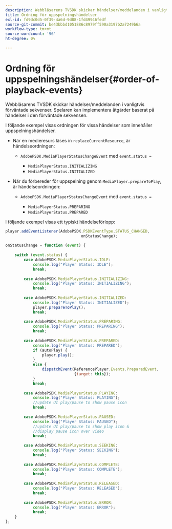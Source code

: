 ```yaml
---
description: Webbläsarens TVSDK skickar händelser/meddelanden i vanligtvis förväntade sekvenser. Spelaren kan implementera åtgärder baserat på händelser i den förväntade sekvensen.
title: Ordning för uppspelningshändelser
exl-id: fd9dc0d5-0f39-4a6d-9d88-1fd49946fedf
source-git-commit: be43bbbd1051886c8979ff590a3197b2a7249b6a
workflow-type: tm+mt
source-wordcount: '96'
ht-degree: 0%

---
```


# Ordning för uppspelningshändelser{#order-of-playback-events}

Webbläsarens TVSDK skickar händelser/meddelanden i vanligtvis förväntade sekvenser. Spelaren kan implementera åtgärder baserat på händelser i den förväntade sekvensen.

<!--<a id="section_D247A5873A854A079EFA6AC2E80AB894"></a>-->

I följande exempel visas ordningen för vissa händelser som innehåller uppspelningshändelser.

* När en medieresurs läses in `replaceCurrentResource`, är händelseordningen:

   * `AdobePSDK.MediaPlayerStatusChangeEvent` med `event.status =`

      * `MediaPlayerStatus.INITIALIZING`
      * `MediaPlayerStatus.INITIALIZED`

* När du förbereder för uppspelning genom `MediaPlayer.prepareToPlay`, är händelseordningen:

   * `AdobePSDK.MediaPlayerStatusChangeEvent` med `event.status =`

      * `MediaPlayerStatus.PREPARING`
      * `MediaPlayerStatus.PREPARED`

<!--<a id="section_76C13548AF934868B70757CA5489E516"></a>-->

I följande exempel visas ett typiskt händelseförlopp:

```js
player.addEventListener(AdobePSDK.PSDKEventType.STATUS_CHANGED,  
                                 onStatusChange); 
 
onStatusChange = function (event) { 
 
    switch (event.status) { 
        case AdobePSDK.MediaPlayerStatus.IDLE: 
            console.log("Player Status: IDLE"); 
            break; 
 
        case AdobePSDK.MediaPlayerStatus.INITIALIZING: 
            console.log("Player Status: INITIALIZING"); 
            break; 
 
        case AdobePSDK.MediaPlayerStatus.INITIALIZED: 
            console.log("Player Status: INITIALIZED"); 
            player.prepareToPlay(); 
            break; 
 
        case AdobePSDK.MediaPlayerStatus.PREPARING: 
            console.log("Player Status: PREPARING"); 
            break; 
 
        case AdobePSDK.MediaPlayerStatus.PREPARED: 
            console.log("Player Status: PREPARED"); 
            if (autoPlay) { 
                player.play(); 
            } 
            else { 
                dispatchEvent(ReferencePlayer.Events.PreparedEvent,  
                              {target: this}); 
            } 
            break; 
 
        case AdobePSDK.MediaPlayerStatus.PLAYING: 
            console.log("Player Status: PLAYING"); 
            //update UI play/pause to show pause icon 
            break; 
 
        case AdobePSDK.MediaPlayerStatus.PAUSED: 
            console.log("Player Status: PAUSED"); 
            //update UI play/pause to show play icon &  
            //display pause icon over video 
            break; 
 
        case AdobePSDK.MediaPlayerStatus.SEEKING: 
            console.log("Player Status: SEEKING"); 
            break; 
 
        case AdobePSDK.MediaPlayerStatus.COMPLETE: 
            console.log("Player Status: COMPLETE"); 
            break; 
 
        case AdobePSDK.MediaPlayerStatus.RELEASED: 
            console.log("Player Status: RELEASED"); 
            break; 
 
        case AdobePSDK.MediaPlayerStatus.ERROR: 
            console.log("Player Status: ERROR"); 
            break; 
    } 
};
```
